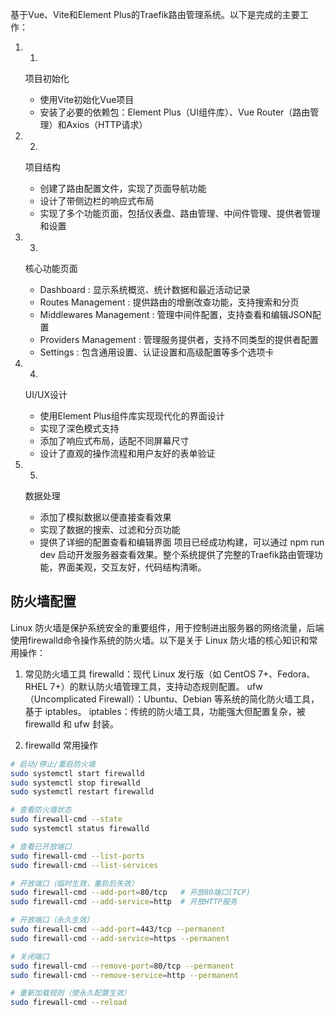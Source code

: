基于Vue、Vite和Element Plus的Traefik路由管理系统。以下是完成的主要工作：

1. 1.
   项目初始化
   
   - 使用Vite初始化Vue项目
   - 安装了必要的依赖包：Element Plus（UI组件库）、Vue Router（路由管理）和Axios（HTTP请求）
2. 2.
   项目结构
   
   - 创建了路由配置文件，实现了页面导航功能
   - 设计了带侧边栏的响应式布局
   - 实现了多个功能页面，包括仪表盘、路由管理、中间件管理、提供者管理和设置
3. 3.
   核心功能页面
   
   - Dashboard : 显示系统概览、统计数据和最近活动记录
   - Routes Management : 提供路由的增删改查功能，支持搜索和分页
   - Middlewares Management : 管理中间件配置，支持查看和编辑JSON配置
   - Providers Management : 管理服务提供者，支持不同类型的提供者配置
   - Settings : 包含通用设置、认证设置和高级配置等多个选项卡
4. 4.
   UI/UX设计
   
   - 使用Element Plus组件库实现现代化的界面设计
   - 实现了深色模式支持
   - 添加了响应式布局，适配不同屏幕尺寸
   - 设计了直观的操作流程和用户友好的表单验证
5. 5.
   数据处理
   
   - 添加了模拟数据以便直接查看效果
   - 实现了数据的搜索、过滤和分页功能
   - 提供了详细的配置查看和编辑界面
项目已经成功构建，可以通过 npm run dev 启动开发服务器查看效果。整个系统提供了完整的Traefik路由管理功能，界面美观，交互友好，代码结构清晰。


## 防火墙配置

Linux 防火墙是保护系统安全的重要组件，用于控制进出服务器的网络流量，后端使用firewalld命令操作系统的防火墙。以下是关于 Linux 防火墙的核心知识和常用操作：
1. 常见防火墙工具
firewalld：现代 Linux 发行版（如 CentOS 7+、Fedora、RHEL 7+）的默认防火墙管理工具，支持动态规则配置。
ufw（Uncomplicated Firewall）：Ubuntu、Debian 等系统的简化防火墙工具，基于 iptables。
iptables：传统的防火墙工具，功能强大但配置复杂，被 firewalld 和 ufw 封装。

2. firewalld 常用操作

```bash
# 启动/停止/重启防火墙
sudo systemctl start firewalld
sudo systemctl stop firewalld
sudo systemctl restart firewalld

# 查看防火墙状态
sudo firewall-cmd --state
sudo systemctl status firewalld

# 查看已开放端口
sudo firewall-cmd --list-ports
sudo firewall-cmd --list-services

# 开放端口（临时生效，重启后失效）
sudo firewall-cmd --add-port=80/tcp   # 开放80端口(TCP)
sudo firewall-cmd --add-service=http  # 开放HTTP服务

# 开放端口（永久生效）
sudo firewall-cmd --add-port=443/tcp --permanent
sudo firewall-cmd --add-service=https --permanent

# 关闭端口
sudo firewall-cmd --remove-port=80/tcp --permanent
sudo firewall-cmd --remove-service=http --permanent

# 重新加载规则（使永久配置生效）
sudo firewall-cmd --reload

```